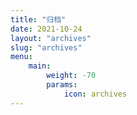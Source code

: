 ```yaml
---
title: "归档"
date: 2021-10-24
layout: "archives"
slug: "archives"
menu:
    main:
        weight: -70
        params: 
            icon: archives
---
```


